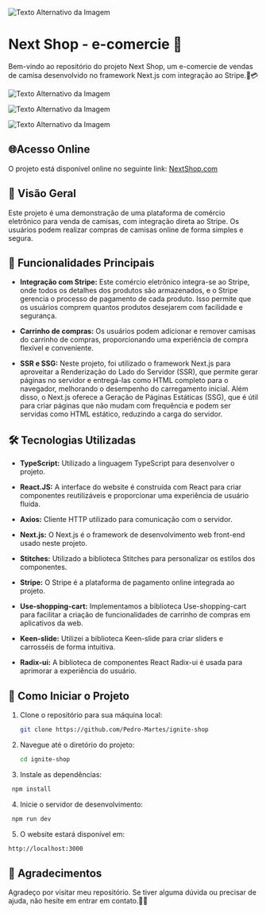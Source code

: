 ![Texto Alternativo da Imagem](https://ignite-shop-delta-two.vercel.app/_next/image?url=%2F_next%2Fstatic%2Fmedia%2Flogo.17cc8070.png&w=256&q=75) 
# Next Shop - e-comercie 👕
Bem-vindo ao repositório do projeto Next Shop, um e-comercie de vendas de camisa desenvolvido no framework Next.js com integração ao Stripe.🛒💳

![Texto Alternativo da Imagem](https://i.imgur.com/lqHwfw3.png)

![Texto Alternativo da Imagem](https://i.imgur.com/0ywRiDa.png)

![Texto Alternativo da Imagem](https://i.imgur.com/7GvfV6q.png)


## 🌐Acesso Online

O projeto está disponível online no seguinte link:
[NextShop.com](https://ignite-shop-delta-two.vercel.app/)

## 📌 Visão Geral

Este projeto é uma demonstração de uma plataforma de comércio eletrônico para venda de camisas, com integração direta ao Stripe. Os usuários podem realizar compras de camisas online de forma simples e segura.

## 🤖 Funcionalidades Principais

- **Integração com Stripe:**  Este comércio eletrônico integra-se ao Stripe, onde todos os detalhes dos produtos são armazenados, e o Stripe gerencia o processo de pagamento de cada produto. Isso permite que os usuários comprem quantos produtos desejarem com facilidade e segurança.

- **Carrinho de compras:** Os usuários podem adicionar e remover camisas do carrinho de compras, proporcionando uma experiência de compra flexível e conveniente.

- **SSR e SSG:**  Neste projeto, foi utilizado o framework Next.js para aproveitar a Renderização do Lado do Servidor (SSR), que permite gerar páginas no servidor e entregá-las como HTML completo para o navegador, melhorando o desempenho do carregamento inicial. Além disso, o Next.js oferece a Geração de Páginas Estáticas (SSG), que é útil para criar páginas que não mudam com frequência e podem ser servidas como HTML estático, reduzindo a carga do servidor.




## 🛠️ Tecnologias Utilizadas

- **TypeScript:** Utilizado a linguagem TypeScript para desenvolver o projeto.

- **React.JS:**  A interface do website é construída com React para criar componentes reutilizáveis e proporcionar uma experiência de usuário fluida.

- **Axios:** Cliente HTTP utilizado para comunicação com o servidor.

- **Next.js:** O Next.js é o framework de desenvolvimento web front-end usado neste projeto.

- **Stitches:** Utilizado a biblioteca Stitches para personalizar os estilos dos componentes.

- **Stripe:** O Stripe é a plataforma de pagamento online integrada ao projeto.

- **Use-shopping-cart:** Implementamos a biblioteca Use-shopping-cart para facilitar a criação de funcionalidades de carrinho de compras em aplicativos da web.

- **Keen-slide:** Utilizei a biblioteca Keen-slide para criar sliders e carrosséis de forma intuitiva.

- **Radix-ui:** A biblioteca de componentes React Radix-ui é usada para aprimorar a experiência do usuário.





## 🏁 Como Iniciar o Projeto

1. Clone o repositório para sua máquina local:

   ```bash
   git clone https://github.com/Pedro-Martes/ignite-shop
   ```
2. Navegue até o diretório do projeto:

   ```bash
   cd ignite-shop
   ```

3. Instale as dependências:
  ```bash
   npm install
```
4. Inicie o servidor de desenvolvimento:
  ```bash
   npm run dev
```
5. O website estará disponível em:
  ```bash
 http://localhost:3000
 ```

## 🙌 Agradecimentos
Agradeço por visitar meu repositório. Se tiver alguma dúvida ou precisar de ajuda, não hesite em entrar em contato.🙏😄



